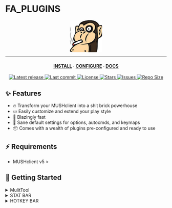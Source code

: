 # FA_PLUGINS

<div align="center">
  <img align="center" src="profile.jpg" width="100" height="100">
</div>

<hr>

<h4 align="center">
  <a href="INSTALL.md">INSTALL</a>
  ·
  <a href="CONFIGURE.md">CONFIGURE</a>
  ·
  <a href="DOCS">DOCS</a>
</h4>

<div align="center"><p>
    <a href="https://github.com/TheCircuitBox/fa_plugins/releases/latest">
      <img alt="Latest release" src="https://img.shields.io/github/v/release/TheCircuitBox/fa_plugins?style=for-the-badge&logo=starship&color=C9CBFF&logoColor=D9E0EE&labelColor=302D41&include_prerelease&sort=semver" />
    </a>
    <a href="https://github.com/TheCircuitBox/fa_plugins/pulse">
      <img alt="Last commit" src="https://img.shields.io/github/last-commit/TheCircuitBox/fa_plugins?style=for-the-badge&logo=starship&color=8bd5ca&logoColor=D9E0EE&labelColor=302D41"/>
    </a>
    <a href="https://github.com/LazyVim/LazyVim/blob/main/LICENSE">
      <img alt="License" src="https://img.shields.io/github/license/TheCircuitBox/fa_plugins?style=for-the-badge&logo=starship&color=ee999f&logoColor=D9E0EE&labelColor=302D41" />
    </a>
    <a href="https://github.com/TheCircuitBox/fa_plugins/stargazers">
      <img alt="Stars" src="https://img.shields.io/github/stars/TheCircuitBox/fa_plugins?style=for-the-badge&logo=starship&color=c69ff5&logoColor=D9E0EE&labelColor=302D41" />
    </a>
    <a href="https://github.com/TheCircuitBox/fa_plugins/issues">
      <img alt="Issues" src="https://img.shields.io/github/issues/TheCircuitBox/fa_plugins?style=for-the-badge&logo=bilibili&color=F5E0DC&logoColor=D9E0EE&labelColor=302D41" />
    </a>
    <a href="https://github.com/TheCircuitBox/fa_plugins">
      <img alt="Repo Size" src="https://img.shields.io/github/repo-size/TheCircuitBox/fa_plugins?color=%23DDB6F2&label=SIZE&logo=codesandbox&style=for-the-badge&logoColor=D9E0EE&labelColor=302D41" />
    </a>
</div>

## ✨ Features

- 🔥 Transform your MUSHclient into a shit brick powerhouse
- 💤 Easily customize and extend your play style
- 🚀 Blazingly fast
- 🧹 Sane default settings for options, autocmds, and keymaps
- 📦 Comes with a wealth of plugins pre-configured and ready to use

## ⚡️ Requirements

- MUSHclient v5 >

## 🚀 Getting Started

<details><summary>MulitTool</summary>

```
This is just a launcher I made. Not needed to play the game,
but super cool I think. This contains MUSHclient and all the plugins.
```

</details>

<details><summary>STAT BAR</summary>

```
This is a three line bar that show HP, KI and XP.
```

</details>

<details><summary>HOTKEY BAR</summary>

```
This a hotkey bar. This place a bar of icons. This allows you to use F1 - F12 key to use certain skils nad functions 
```

</details>
